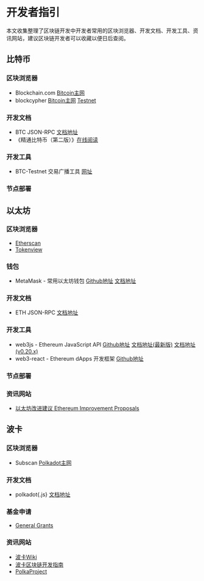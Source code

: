 # 开发者指引
本文收集整理了区块链开发中开发者常用的区块浏览器、开发文档、开发工具、资讯网站，建议区块链开发者可以收藏以便日后查阅。

## 比特币
### 区块浏览器
- Blockchain.com [Bitcoin主网](https://www.blockchain.com/explorer)
- blockcypher [Bitcoin主网](https://live.blockcypher.com/btc/) [Testnet](https://live.blockcypher.com/btc-testnet)

### 开发文档
- BTC JSON-RPC [文档地址](https://developer.bitcoin.org/reference/rpc/index.html)
- 《精通比特币（第二版）》[在线阅读](http://v1.8btc.com/books/834/masterbitcoin2cn/_book/glossary.html)

### 开发工具
- BTC-Testnet 交易广播工具 [网址](https://live.blockcypher.com/btc-testnet/pushtx/)

### 节点部署

## 以太坊
### 区块浏览器
- [Etherscan](https://etherscan.io/)
- [Tokenview](https://eth.tokenview.com/)

### 钱包
- MetaMask - 常用以太坊钱包 [Github地址](https://github.com/MetaMask) [文档地址](https://docs.metamask.io/guide/)

### 开发文档
- ETH JSON-RPC [文档地址](https://eth.wiki/json-rpc/API)

### 开发工具
- web3js - Ethereum JavaScript API [Github地址](https://github.com/ethereum/web3.js) [文档地址(最新版)](https://web3js.readthedocs.io/) [文档地址(v0.20.x)](https://learnblockchain.cn/docs/web3js-0.2x/)
- web3-react - Ethereum dApps 开发框架 [Github地址](https://github.com/NoahZinsmeister/web3-react)

### 节点部署

### 资讯网站
- [以太坊改进建议 Ethereum Improvement Proposals](https://eips.ethereum.org/)

## 波卡
### 区块浏览器
- Subscan [Polkadot主网](https://polkadot.subscan.io/)

### 开发文档
- polkadot{.js} [文档地址](https://polkadot.js.org/docs/)

### 基金申请
- [General Grants](https://github.com/w3f/General-Grants-Program)

### 资讯网站
- [波卡Wiki](https://wiki.polkadot.network/zh-CN/)
- [波卡区块链开发指南](http://boka.network/)
- [PolkaProject](https://polkaproject.com/)

